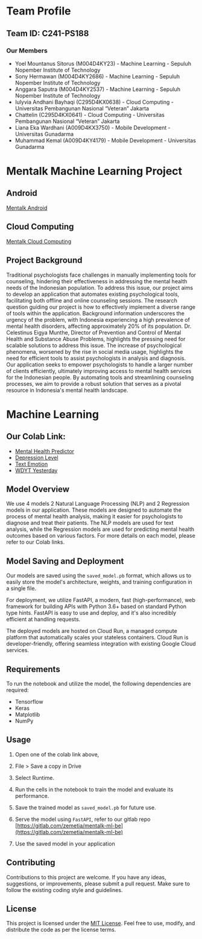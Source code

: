 # Team Profile
## Team ID: C241-PS188
### Our Members
- Yoel Mountanus Sitorus (M004D4KY23) - Machine Learning - Sepuluh Nopember Institute of Technology
- Sony Hermawan (M004D4KY2686) - Machine Learning - Sepuluh Nopember Institute of Technology		
- Anggara Saputra (M004D4KY2537) - Machine Learning - Sepuluh Nopember Institute of Technology		
- Iulyvia Andhani Bayhaqi (C295D4KX0638) - Cloud Computing - Universitas Pembangunan Nasional “Veteran” Jakarta		
- Chattelin (C295D4KX0641) - Cloud Computing - Universitas Pembangunan Nasional “Veteran” Jakarta		
- Liana Eka Wardhani (A009D4KX3750) - Mobile Development - Universitas Gunadarma		
- Muhammad Kemal (A009D4KY4179) - Mobile Development - Universitas Gunadarma		

# Mentalk Machine Learning Project

## **Android**
[Mentalk Android](https://github.com/skizofrenzoned/MentalkApp)

## **Cloud Computing**
[Mentalk Cloud Computing](https://github.com/Bangkit-Capstone-Psychology-Tools/m-backend)

## **Project Background**
Traditional psychologists face challenges in manually implementing tools for counseling, hindering their effectiveness in addressing the mental health needs of the Indonesian population. To address this issue, our project aims to develop an application that automates existing psychological tools, facilitating both offline and online counseling sessions. The research question guiding our project is how to effectively implement a diverse range of tools within the application. Background information underscores the urgency of the problem, with Indonesia experiencing a high prevalence of mental health disorders, affecting approximately 20% of its population. Dr. Celestinus Eigya Munthe, Director of Prevention and Control of Mental Health and Substance Abuse Problems, highlights the pressing need for scalable solutions to address this issue. The increase of psychological phenomena, worsened by the rise in social media usage, highlights the need for efficient tools to assist psychologists in analysis and diagnosis. Our application seeks to empower psychologists to handle a larger number of clients efficiently, ultimately improving access to mental health services for the Indonesian people. By automating tools and streamlining counseling processes, we aim to provide a robust solution that serves as a pivotal resource in Indonesia's mental health landscape.

# **Machine Learning**

## **Our Colab Link:**
- [Mental Health Predictor](https://colab.research.google.com/drive/1ERyqqPszdFqunyAq0iLuEo25VrEHfSHh?usp=sharing)
- [Depression Level](https://colab.research.google.com/drive/1vk9vF-euRj0f-hoTICzCI9_qb58Gcge-#scrollTo=z2DYgje1nZ9w)
- [Text Emotion](https://colab.research.google.com/drive/1N466i6slbdyNBjfDg_PtZjdPRmIHHmOv#scrollTo=YRN1VM5fga1E)
- [WDYT Yesterday](https://colab.research.google.com/drive/1IVp3cpMxqGC9IO2ZrRMxpvMh_N5BrRAT?authuser=2#scrollTo=gZqdm2mMCDA7)

## **Model Overview**
We use 4 models 2 Natural Language Processing (NLP) and 2 Regression models in our application. These models are designed to automate the process of mental health analysis, making it easier for psychologists to diagnose and treat their patients. The NLP models are used for text analysis, while the Regression models are used for predicting mental health outcomes based on various factors. For more details on each model, please refer to our Colab links.

## **Model Saving and Deployment**

Our models are saved using the `saved_model.pb` format, which allows us to easily store the model's architecture, weights, and training configuration in a single file.

For deployment, we utilize FastAPI, a modern, fast (high-performance), web framework for building APIs with Python 3.6+ based on standard Python type hints. FastAPI is easy to use and deploy, and it's also incredibly efficient at handling requests.

The deployed models are hosted on Cloud Run, a managed compute platform that automatically scales your stateless containers. Cloud Run is developer-friendly, offering seamless integration with existing Google Cloud services.

## **Requirements**

To run the notebook and utilize the model, the following dependencies are required:
- Tensorflow
- Keras
- Matplotlib
- NumPy

## Usage

1. Open one of the colab link above,

2. File > Save a copy in Drive

3. Select Runtime.

4. Run the cells in the notebook to train the model and evaluate its performance.
   
5. Save the trained model as `saved_model.pb` for future use.
   
6. Serve the model using `FastAPI`, refer to our gitlab repo [https://gitlab.com/zemetia/mentalk-ml-be](https://gitlab.com/zemetia/mentalk-ml-be)

7. Use the saved model in your application

## Contributing

Contributions to this project are welcome. If you have any ideas, suggestions, or improvements, please submit a pull request. Make sure to follow the existing coding style and guidelines.

## License

This project is licensed under the [MIT License](https://opensource.org/licenses/MIT). Feel free to use, modify, and distribute the code as per the license terms.
